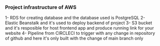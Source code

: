 ### Project infrastructure of AWS
1- RDS for creating database and the database used is PostgreSQL
2- Elastic Beanstalk and it's used to deploy backend of project
3- S3 bucket and it's resposible for host frontend app and produce running link for your website
4- Pipeline from CIRCLECI to trigger with any change in repository of github and here it's only built with the change of main branch only
